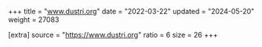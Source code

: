 +++
title = "www.dustri.org"
date = "2022-03-22"
updated = "2024-05-20"
weight = 27083

[extra]
source = "https://www.dustri.org"
ratio = 6
size = 26
+++
